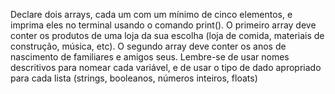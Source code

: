 Declare dois arrays, cada um com um mínimo de cinco elementos, e imprima eles no terminal usando o comando print(). O primeiro array deve conter os produtos de uma loja da sua escolha (loja de comida, materiais de construção, música, etc). O segundo array deve conter os anos de nascimento de familiares e amigos seus. Lembre-se de usar nomes descritivos para nomear cada variável, e de usar o tipo de dado apropriado para cada lista (strings, booleanos, números inteiros, floats)

